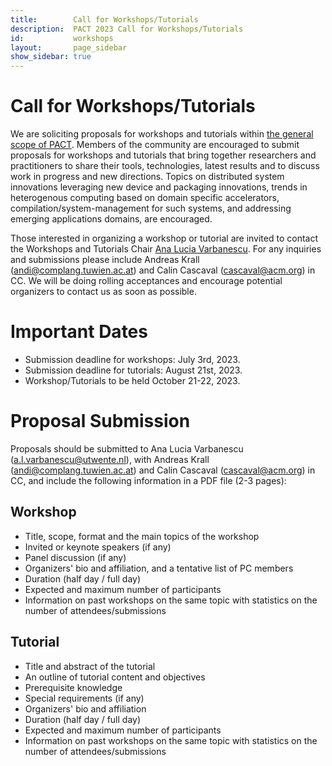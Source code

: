 ```yaml
---
title:        Call for Workshops/Tutorials
description:  PACT 2023 Call for Workshops/Tutorials
id:           workshops
layout:       page_sidebar
show_sidebar: true
---
```


# Call for Workshops/Tutorials

We are soliciting proposals for workshops and tutorials within [the general scope of PACT](../submit). Members of the community are encouraged to submit proposals for workshops and tutorials that bring together researchers and practitioners to share their tools, technologies, latest results and to discuss work in progress and new directions.
Topics on distributed system innovations leveraging new device and packaging innovations, trends in heterogenous computing based on domain specific accelerators, compilation/system-management for such systems, and addressing emerging applications domains, are encouraged.

Those interested in organizing a workshop or tutorial are invited to contact the Workshops and Tutorials Chair [Ana Lucia Varbanescu](
mailto:a.l.varbanescu@utwente.nl?cc=andi@complang.tuwien.ac.at;cascaval@acm.org).
For any inquiries and submissions please include Andreas Krall (andi@complang.tuwien.ac.at) and Calin Cascaval (cascaval@acm.org) in CC.
We will be doing rolling acceptances and encourage potential organizers to contact us as soon as possible.

# Important Dates

* Submission deadline for workshops: July 3rd, 2023.
* Submission deadline for tutorials: August 21st, 2023.
* Workshop/Tutorials to be held October 21-22, 2023.

# Proposal Submission

Proposals should be submitted to Ana Lucia Varbanescu (a.l.varbanescu@utwente.nl),
with Andreas Krall (andi@complang.tuwien.ac.at) and Calin Cascaval (cascaval@acm.org) in CC,
and include the following information in a PDF file (2-3 pages):

## Workshop

* Title, scope, format and the main topics of the workshop
* Invited or keynote speakers (if any)
* Panel discussion (if any)
* Organizers' bio and affiliation, and a tentative list of PC members
* Duration (half day / full day)
* Expected and maximum number of participants
* Information on past workshops on the same topic with statistics on the number of attendees/submissions

## Tutorial

* Title and abstract of the tutorial
* An outline of tutorial content and objectives
* Prerequisite knowledge
* Special requirements (if any)
* Organizers' bio and affiliation
* Duration (half day / full day)
* Expected and maximum number of participants
* Information on past workshops on the same topic with statistics on the number of attendees/submissions
